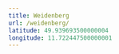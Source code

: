 ```yaml
---
title: Weidenberg
url: /weidenberg/
latitude: 49.939693500000004
longitude: 11.722447500000001
---
```

